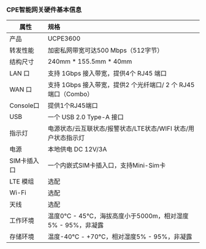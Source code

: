 ### CPE智能网关硬件基本信息

| 属性        | 规格                                                         |
| ----------- | :----------------------------------------------------------- |
| 产品        | UCPE3600                                                     |
| 转发性能    | 加密私网带宽可达500 Mbps（512字节）                          |
| 结构尺寸    | 240mm * 155.5mm * 40mm                                           |
| LAN 口      | 支持 1Gbps 接入带宽，提供4个 RJ45 端口                       |
| WAN 口      | 支持 1Gbps 接入带宽，提供2 个光纤端口/ 2 个 RJ45 端口（Combo） |
| Console口   | 提供1个RJ45端口                                              |
| USB         | 一个 USB 2.0 Type-A 接口                                     |
| 指示灯      | 电源状态/云互联状态/报警状态/LTE状态/WIFI 状态/用户状态指示灯 |
| 电源        | 本地供电 DC 12V/3A                                           |
| SIM卡插入口 | 一个内嵌式SIM卡插入口，支持Mini-Sim卡                        |
| LTE 模组    | 选配                                                         |
| Wi-Fi       | 选配                                                         |
| 天线        | 选配                                                         |
| 工作环境    | 温度0°C - 45°C，海拔高度小于5000m，相对湿度5% - 95%，非凝露  |
| 存储环境    | 温度-40°C - +70°C，相对湿度5% - 95%，非凝露                  |
